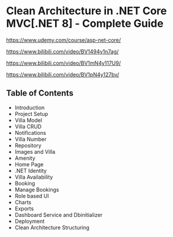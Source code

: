 # Clean Architecture in .NET Core MVC[.NET 8] - Complete Guide
https://www.udemy.com/course/asp-net-core/

https://www.bilibili.com/video/BV1494y1n7ag/

https://www.bilibili.com/video/BV1mN4y117U9/

https://www.bilibili.com/video/BV1pN4y127bv/


## Table of Contents
- Introduction
- Project Setup
- Villa Model
- Villa CRUD
- Notifications
- Villa Number
- Repository
- Images and Villa
- Amenity
- Home Page
- .NET Identity
- Villa Availability
- Booking
- Manage Bookings
- Role based Ul
- Charts
- Exports
- Dashboard Service and Dbinitializer
- Deployment
- Clean Architecture Structuring
